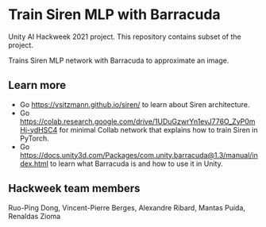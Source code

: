 # Train Siren MLP with Barracuda

Unity AI Hackweek 2021 project. This repository contains subset of the project.

Trains Siren MLP network with Barracuda to approximate an image.

## Learn more
* Go https://vsitzmann.github.io/siren/ to learn about Siren architecture.
* Go https://colab.research.google.com/drive/1UDuGzwrYn1evJ776O_ZyP0mHj-ydHSC4 for minimal Collab network that explains how to train Siren in PyTorch.
* Go https://docs.unity3d.com/Packages/com.unity.barracuda@1.3/manual/index.html to learn what Barracuda is and how to use it in Unity.

## Hackweek team members
Ruo-Ping Dong, Vincent-Pierre Berges, Alexandre Ribard, Mantas Puida, Renaldas Zioma
